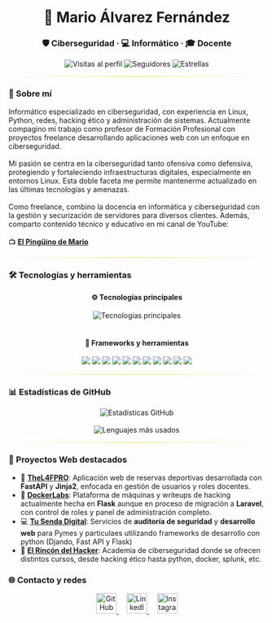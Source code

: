 <div align="center">
  <h1>🐧 Mario Álvarez Fernández</h1>
  <h3>🛡️ Ciberseguridad · 💻 Informático · 🎓 Docente</h3>

  <p>
    <img src="https://komarev.com/ghpvc/?username=Maalfer&label=Visitas&color=f0db4f&style=flat-square" alt="Visitas al perfil"/>
    <img src="https://img.shields.io/github/followers/Maalfer?label=Seguidores&style=flat-square&color=f0db4f" alt="Seguidores"/>
    <img src="https://img.shields.io/github/stars/Maalfer?label=Estrellas&style=flat-square&color=f0db4f" alt="Estrellas"/>
  </p>
</div>

<hr style="border:0;height:1px;background:linear-gradient(90deg,#0e1b2e00,#f0db4f,#0e1b2e00);margin:16px 0;"/>

### 🧠 Sobre mí

Informático especializado en ciberseguridad, con experiencia en Linux, Python, redes, hacking ético y administración de sistemas. Actualmente compagino mi trabajo como profesor de Formación Profesional con proyectos freelance desarrollando aplicaciones web con un enfoque en ciberseguridad. <br><br> 
Mi pasión se centra en la ciberseguridad tanto ofensiva como defensiva, protegiendo y fortaleciendo infraestructuras digitales, especialmente en entornos Linux. Esta doble faceta me permite mantenerme actualizado en las últimas tecnologías y amenazas. <br><br> 
Como freelance, combino la docencia en informática y ciberseguridad con la gestión y securización de servidores para diversos clientes. Además, comparto contenido técnico y educativo en mi canal de YouTube: <br><br> 
📺 [**El Pingüino de Mario**](https://www.youtube.com/@elpinguinodemario)

<hr style="border:0;height:1px;background:linear-gradient(90deg,#0e1b2e00,#f0db4f,#0e1b2e00);margin:16px 0;"/>

### 🛠️ Tecnologías y herramientas

<div align="center">

  <!-- 🧩 Tecnologías principales -->
  <h4>⚙️ Tecnologías principales</h4>
  <img src="https://skillicons.dev/icons?i=python,java,js,docker,linux,bash,wordpress,github,git,vscode,mysql,mongodb,kali" alt="Tecnologías principales" />
  <br/><br/>

  <!-- 🧱 Frameworks, librerías y herramientas secundarias -->
  <h4>🧰 Frameworks y herramientas</h4>
  <img src="https://img.shields.io/badge/FastAPI-009688?style=flat-square&logo=fastapi&logoColor=white" />
  <img src="https://img.shields.io/badge/Flask-000000?style=flat-square&logo=flask&logoColor=white" />
  <img src="https://img.shields.io/badge/Django-092E20?style=flat-square&logo=django&logoColor=white" />
  <img src="https://img.shields.io/badge/Laravel-FF2D20?style=flat-square&logo=laravel&logoColor=white" />
  <img src="https://img.shields.io/badge/Tkinter-3b82f6?style=flat-square&logo=python&logoColor=white" />
  <img src="https://img.shields.io/badge/SQLite-07405e?style=flat-square&logo=sqlite&logoColor=white" />
  <img src="https://img.shields.io/badge/HTML5-E34F26?style=flat-square&logo=html5&logoColor=white" />
  <img src="https://img.shields.io/badge/CSS3-1572B6?style=flat-square&logo=css3&logoColor=white" />
  <img src="https://img.shields.io/badge/Bootstrap-7952B3?style=flat-square&logo=bootstrap&logoColor=white" />
  <img src="https://img.shields.io/badge/Tailwind%20CSS-38B2AC?style=flat-square&logo=tailwindcss&logoColor=white" />
  <img src="https://img.shields.io/badge/Jinja2-b41717?style=flat-square&logo=jinja&logoColor=white" />
</div>

<hr style="border:0;height:1px;background:linear-gradient(90deg,#0e1b2e00,#f0db4f,#0e1b2e00);margin:16px 0;"/>

### 📊 Estadísticas de GitHub

<div align="center">
  <img
    src="https://github-readme-stats.vercel.app/api?username=Maalfer&show_icons=true&theme=tokyonight&hide_border=true&locale=es&custom_title=Estadísticas%20de%20GitHub&rank_icon=github"
    alt="Estadísticas GitHub"
  />
  <br/><br/>
  <img
    src="https://github-readme-stats.vercel.app/api/top-langs/?username=Maalfer&layout=compact&theme=tokyonight&hide_border=true&locale=es"
    alt="Lenguajes más usados"
  />
</div>

<hr style="border:0;height:1px;background:linear-gradient(90deg,#0e1b2e00,#f0db4f,#0e1b2e00);margin:16px 0;"/>

### 🚀 Proyectos Web destacados

- 🐍 [**TheL4FPRO**](https://app.living4football.club/): Aplicación web de reservas deportivas desarrollada con **FastAPI** y **Jinja2**, enfocada en gestión de usuarios y roles docentes.
- 🐋 [**DockerLabs**](https://dockerlabs.es): Plataforma de máquinas y writeups de hacking actualmente hecha en **Flask** aunque en proceso de migración a **Laravel**, con control de roles y panel de administración completo.
- 💻 [**Tu Senda Digital**](https://tusendadigital.com): Servicios de **auditoría de seguridad** y **desarrollo web** para Pymes y particulaes utilizando frameworks de desarrollo con python (Djando, Fast API y Flask)
- 🥷 [**El Rincón del Hacker**](https://elrincondelhacker.es): Academia de ciberseguridad donde se ofrecen distintos cursos, desde hacking ético hasta python, docker, splunk, etc.


### 🌐 Contacto y redes

<div align="center">
  <a href="https://github.com/Maalfer" title="GitHub">
    <img src="https://img.icons8.com/ios-glyphs/50/f0db4f/github.png" width="40" height="40" alt="GitHub"/>
  </a>
  &nbsp;&nbsp;&nbsp;
  <a href="https://www.linkedin.com/in/maalfer1/" title="LinkedIn">
    <img src="https://img.icons8.com/ios-filled/50/f0db4f/linkedin.png" width="40" height="40" alt="LinkedIn"/>
  </a>
  &nbsp;&nbsp;&nbsp;
  <a href="https://www.instagram.com/elpinguinodemario/" title="Instagram">
    <img src="https://img.icons8.com/ios-filled/50/f0db4f/instagram-new.png" width="40" height="40" alt="Instagram"/>
  </a>
</div>

<br/>
